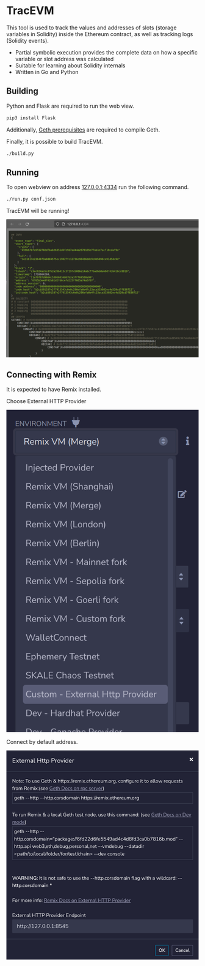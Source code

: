 # TracEVM

This tool is used to track the values and addresses of slots (storage variables in Solidity) inside the Ethereum contract, as well as tracking logs (Solidity events).

- Partial symbolic execution provides the complete data on how a specific variable or slot address was calculated
- Suitable for learning about Solidity internals
- Written in Go and Python

## Building

Python and Flask are required to run the web view.

```bash
pip3 install Flask
```

Additionally, [Geth prerequisites](https://geth.ethereum.org/docs/getting-started/installing-geth#build-from-source) are required to compile Geth.

Finally, it is possible to build TracEVM.

```bash
./build.py
```

## Running

To open webview on address [127.0.0.1:4334](http://127.0.0.1:4334) run the following command.

```bash
./run.py conf.json
```

TracEVM will be running!

![](images/webview.png)

## Connecting with Remix

It is expected to have Remix installed.

Choose External HTTP Provider

![](images/remix1.png)

Connect by default address.

![](images/remix2.png)
